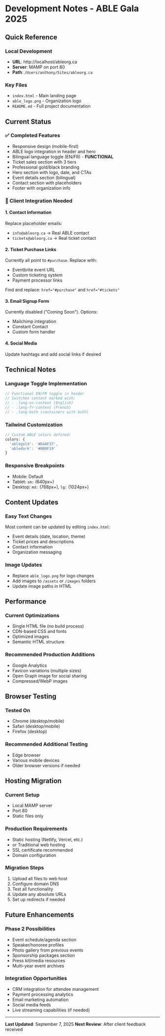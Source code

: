 # Development Notes - ABLE Gala 2025

## Quick Reference

### Local Development
- **URL**: http://localhost/ableorg.ca
- **Server**: MAMP on port 80
- **Path**: `/Users/anthony/Sites/ableorg.ca`

### Key Files
- `index.html` - Main landing page
- `able_logo.png` - Organization logo
- `README.md` - Full project documentation

## Current Status

### ✅ Completed Features
- Responsive design (mobile-first)
- ABLE logo integration in header and hero
- Bilingual language toggle (EN/FR) - **FUNCTIONAL**
- Ticket sales section with 3 tiers
- Professional gold/black branding
- Hero section with logo, date, and CTAs
- Event details section (bilingual)
- Contact section with placeholders
- Footer with organization info

### 🔧 Client Integration Needed

#### 1. Contact Information
Replace placeholder emails:
- `info@ableorg.ca` → Real ABLE contact
- `tickets@ableorg.ca` → Real ticket contact

#### 2. Ticket Purchase Links
Currently all point to `#purchase`. Replace with:
- Eventbrite event URL
- Custom ticketing system
- Payment processor links

Find and replace: `href="#purchase"` and `href="#tickets"`

#### 3. Email Signup Form
Currently disabled ("Coming Soon"). Options:
- Mailchimp integration
- Constant Contact
- Custom form handler

#### 4. Social Media
Update hashtags and add social links if desired

## Technical Notes

### Language Toggle Implementation
```javascript
// Functional EN/FR toggle in header
// Switches content marked with:
// - .lang-en-content (English)
// - .lang-fr-content (French)
// - .lang-both (containers with both)
```

### Tailwind Customization
```javascript
// Custom ABLE colors defined:
colors: {
  'ablegold': '#D4AF37',
  'abledark': '#0B0F19'
}
```

### Responsive Breakpoints
- Mobile: Default
- Tablet: `sm:` (640px+)
- Desktop: `md:` (768px+), `lg:` (1024px+)

## Content Updates

### Easy Text Changes
Most content can be updated by editing `index.html`:
- Event details (date, location, theme)
- Ticket prices and descriptions
- Contact information
- Organization messaging

### Image Updates
- Replace `able_logo.png` for logo changes
- Add images to `/assets` or `/images` folders
- Update image paths in HTML

## Performance

### Current Optimizations
- Single HTML file (no build process)
- CDN-based CSS and fonts
- Optimized images
- Semantic HTML structure

### Recommended Production Additions
- Google Analytics
- Favicon variations (multiple sizes)
- Open Graph image for social sharing
- Compressed/WebP images

## Browser Testing

### Tested On
- Chrome (desktop/mobile)
- Safari (desktop/mobile) 
- Firefox (desktop)

### Recommended Additional Testing
- Edge browser
- Various mobile devices
- Older browser versions if needed

## Hosting Migration

### Current Setup
- Local MAMP server
- Port 80
- Static files only

### Production Requirements
- Static hosting (Netlify, Vercel, etc.)
- or Traditional web hosting
- SSL certificate recommended
- Domain configuration

### Migration Steps
1. Upload all files to web host
2. Configure domain DNS
3. Test all functionality
4. Update any absolute URLs
5. Set up redirects if needed

## Future Enhancements

### Phase 2 Possibilities
- Event schedule/agenda section
- Speaker/honoree profiles
- Photo gallery from previous events
- Sponsorship packages section
- Press kit/media resources
- Multi-year event archives

### Integration Opportunities
- CRM integration for attendee management
- Payment processing analytics
- Email marketing automation
- Social media feeds
- Live streaming capabilities (if needed)

---

**Last Updated**: September 7, 2025
**Next Review**: After client feedback received
